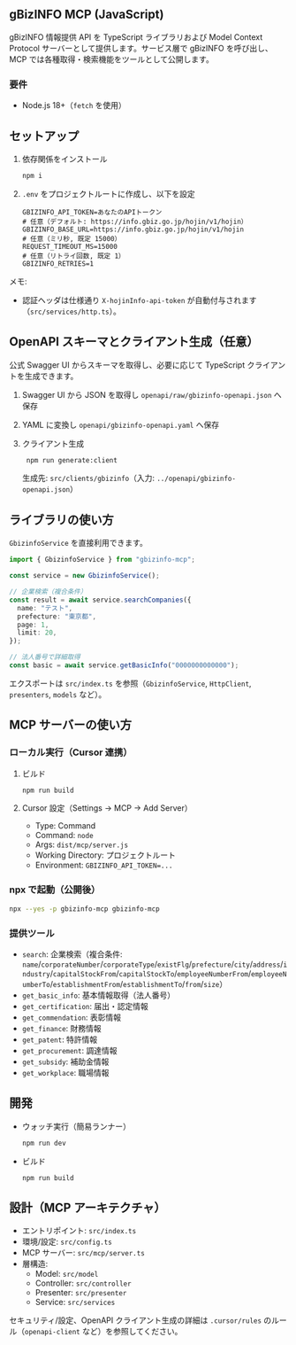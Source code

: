 ## gBizINFO MCP (JavaScript)

gBizINFO 情報提供 API を TypeScript ライブラリおよび Model Context Protocol サーバーとして提供します。サービス層で gBizINFO を呼び出し、MCP では各種取得・検索機能をツールとして公開します。

### 要件

- Node.js 18+（`fetch` を使用）

## セットアップ

1. 依存関係をインストール

   ```sh
   npm i
   ```

2. `.env` をプロジェクトルートに作成し、以下を設定

   ```env
   GBIZINFO_API_TOKEN=あなたのAPIトークン
   # 任意（デフォルト: https://info.gbiz.go.jp/hojin/v1/hojin）
   GBIZINFO_BASE_URL=https://info.gbiz.go.jp/hojin/v1/hojin
   # 任意（ミリ秒, 既定 15000）
   REQUEST_TIMEOUT_MS=15000
   # 任意（リトライ回数, 既定 1）
   GBIZINFO_RETRIES=1
   ```

メモ:

- 認証ヘッダは仕様通り `X-hojinInfo-api-token` が自動付与されます（`src/services/http.ts`）。

## OpenAPI スキーマとクライアント生成（任意）

公式 Swagger UI からスキーマを取得し、必要に応じて TypeScript クライアントを生成できます。

1. Swagger UI から JSON を取得し `openapi/raw/gbizinfo-openapi.json` へ保存
2. YAML に変換し `openapi/gbizinfo-openapi.yaml` へ保存
3. クライアント生成

   ```sh
    npm run generate:client
   ```

    生成先: `src/clients/gbizinfo`（入力: `../openapi/gbizinfo-openapi.json`）

## ライブラリの使い方

`GbizinfoService` を直接利用できます。

```ts
import { GbizinfoService } from "gbizinfo-mcp";

const service = new GbizinfoService();

// 企業検索（複合条件）
const result = await service.searchCompanies({
  name: "テスト",
  prefecture: "東京都",
  page: 1,
  limit: 20,
});

// 法人番号で詳細取得
const basic = await service.getBasicInfo("0000000000000");
```

エクスポートは `src/index.ts` を参照（`GbizinfoService`, `HttpClient`, `presenters`, `models` など）。

## MCP サーバーの使い方

### ローカル実行（Cursor 連携）

1. ビルド

   ```sh
   npm run build
   ```

2. Cursor 設定（Settings → MCP → Add Server）
   - Type: Command
   - Command: `node`
   - Args: `dist/mcp/server.js`
   - Working Directory: プロジェクトルート
   - Environment: `GBIZINFO_API_TOKEN=...`

### npx で起動（公開後）

```sh
npx --yes -p gbizinfo-mcp gbizinfo-mcp
```

### 提供ツール

- `search`: 企業検索（複合条件: `name`/`corporateNumber`/`corporateType`/`existFlg`/`prefecture`/`city`/`address`/`industry`/`capitalStockFrom`/`capitalStockTo`/`employeeNumberFrom`/`employeeNumberTo`/`establishmentFrom`/`establishmentTo`/`from`/`size`）
- `get_basic_info`: 基本情報取得（法人番号）
- `get_certification`: 届出・認定情報
- `get_commendation`: 表彰情報
- `get_finance`: 財務情報
- `get_patent`: 特許情報
- `get_procurement`: 調達情報
- `get_subsidy`: 補助金情報
- `get_workplace`: 職場情報

## 開発

- ウォッチ実行（簡易ランナー）

  ```sh
  npm run dev
  ```

- ビルド

  ```sh
  npm run build
  ```

## 設計（MCP アーキテクチャ）

- エントリポイント: `src/index.ts`
- 環境/設定: `src/config.ts`
- MCP サーバー: `src/mcp/server.ts`
- 層構造:
  - Model: `src/model`
  - Controller: `src/controller`
  - Presenter: `src/presenter`
  - Service: `src/services`

セキュリティ/設定、OpenAPI クライアント生成の詳細は `.cursor/rules` のルール（`openapi-client` など）を参照してください。
